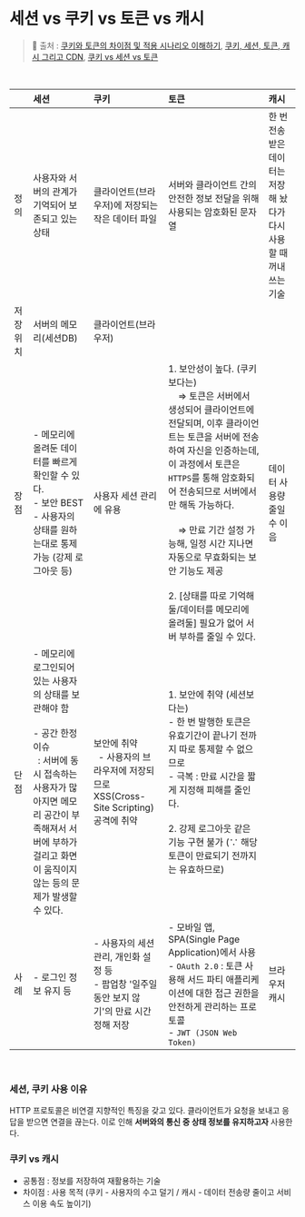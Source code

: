 # 세션 vs 쿠키 vs 토큰 vs 캐시

> 🔗 출처 : [쿠키와 토큰의 차이점 및 적용 시나리오 이해하기](https://f-lab.kr/insight/understanding-cookies-and-tokens), [쿠키, 세션, 토큰, 캐시 그리고 CDN](https://hongong.hanbit.co.kr/%EC%99%84%EB%B2%BD-%EC%A0%95%EB%A6%AC-%EC%BF%A0%ED%82%A4-%EC%84%B8%EC%85%98-%ED%86%A0%ED%81%B0-%EC%BA%90%EC%8B%9C-%EA%B7%B8%EB%A6%AC%EA%B3%A0-cdn/), [쿠키 vs 세션 vs 토큰](https://dsc-sookmyung.tistory.com/313)

<br/>

||세션|쿠키|토큰| 캐시|
|:---|:---|:---|:---|:---|
|정의|사용자와 서버의 관계가 기억되어 보존되고 있는 상태|클라이언트(브라우저)에 저장되는 작은 데이터 파일|서버와 클라이언트 간의 안전한 정보 전달을 위해 사용되는 암호화된 문자열|한 번 전송받은 데이터는 저장해 놨다가 다시 사용할 때 꺼내 쓰는 기술|
|저장 위치|서버의 메모리(세션DB)|클라이언트(브라우저)||
|장점| - 메모리에 올려둔 데이터를 빠르게 확인할 수 있다. <br/> - 보안 BEST <br/> - 사용자의 상태를 원하는대로 통제 가능 (강제 로그아웃 등)  |사용자 세션 관리에 유용 |1. 보안성이 높다. (쿠키보다는) <br/> &nbsp; &nbsp; ⇒ 토큰은 서버에서 생성되어 클라이언트에 전달되며, 이후 클라이언트는 토큰을 서버에 전송하여 자신을 인증하는데, 이 과정에서 토큰은 <code>HTTPS</code>를 통해 암호화되어 전송되므로 서버에서만 해독 가능하다. <br/> <br/> &nbsp; &nbsp; ⇒ 만료 기간 설정 가능해, 일정 시간 지나면 자동으로 무효화되는 보안 기능도 제공 <br/><br/> 2. [상태를 따로 기억해둘/데이터를 메모리에 올려둘] 필요가 없어 서버 부하를 줄일 수 있다. |데이터 사용량 줄일 수 이음|
|단점|- 메모리에 로그인되어 있는 사용자의 상태를 보관해야 함 <br/><br/>- 공간 한정 이슈 <br/> &nbsp; : 서버에 동시 접속하는 사용자가 많아지면 메모리 공간이 부족해져서 서버에 부하가 걸리고 화면이 움직이지 않는 등의 문제가 발생할 수 있다.|보안에 취약 <br/> &nbsp; - 사용자의 브라우저에 저장되므로 XSS(Cross-Site Scripting) 공격에 취약|1. 보안에 취약 (세션보다는) <br/> - 한 번 발행한 토큰은 유효기간이 끝나기 전까지 따로 통제할 수 없으므로 <br/> - 극복 : 만료 시간을 짧게 지정해 피해를 줄인다. <br/> <br/> 2. 강제 로그아웃 같은 기능 구현 불가 (∵ 해당 토큰이 만료되기 전까지는 유효하므로)||
|사례|- 로그인 정보 유지 등|- 사용자의 세션 관리, 개인화 설정 등 <br/> - 팝업창 '일주일 동안 보지 않기'의 만료 시간 정해 저장|- 모바일 앱, SPA(Single Page Application)에서 사용 <br/> -  ```OAuth 2.0``` : 토큰 사용해 서드 파티 애플리케이션에 대한 접근 권한을 안전하게 관리하는 프로토콜 <br/> -  ```JWT (JSON Web Token)```|브라우저 캐시|

<br/>

### 세션, 쿠키 사용 이유
HTTP 프로토콜은 비연결 지향적인 특징을 갖고 있다. 클라이언트가 요청을 보내고 응답을 받으면 연결을 끊는다.
이로 인해 <b>서버와의 통신 중 상태 정보를 유지하고자</b> 사용한다.

### 쿠키 vs 캐시
- 공통점 : 정보를 저장하여 재활용하는 기술
- 차이점 : 사용 목적 (쿠키 - 사용자의 수고 덜기 / 캐시 - 데이터 전송량 줄이고 서비스 이용 속도 높이기)
